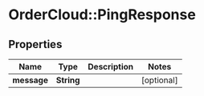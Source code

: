 # OrderCloud::PingResponse

## Properties
Name | Type | Description | Notes
------------ | ------------- | ------------- | -------------
**message** | **String** |  | [optional] 


